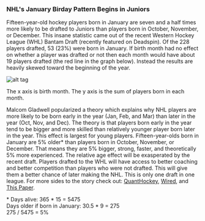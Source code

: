 ### NHL's January Birday Pattern Begins in Juniors

Fifteen-year-old hockey players born in January are seven and a half times more likely to be drafted to Juniors than players born in October, November, or December. This insane statistic came out of the recent Western Hockey League (WHL) Bantam Draft (recently featured on Deadspin). Of the 228 players drafted, 53 (23%) were born in January. If birth month had no effect on whether a player was drafted or not then each month would have about 19 players drafted (the red line in the graph below). Instead the results are heavily skewed toward the beginning of the year.

![alt tag](https://github.com/frutoper/WHL_Birth_Month/blob/master/Output/WHL%20Bantam%20Draft%20By%20Month.png?raw=true)

The x axis is birth month.  The y axis is the sum of players born in each month.

Malcom Gladwell popularized a theory which explains why NHL players are more likely to be born early in the year (Jan, Feb, and Mar) than later in the year (Oct, Nov, and Dec).  The theory is that players born early in the year tend to be bigger and more skilled than relatively younger player born later in the year.  This effect is largest for young players.  Fifteen-year-olds born in January are 5% older* than players born in October, November, or December.  That means they are 5% bigger, strong, faster, and theoretically 5% more experienced.  The relative age effect will be exasperated by the recent draft.  Players drafted to the WHL will have access to better coaching and better competition than players who were not drafted.  This will give them a better chance of later making the NHL.  This is only one draft in one league.  For more sides to the story check out: [QuantHockey](http://www.quanthockey.com/nhl/birth-month-totals/nhl-players-career-stats.html), [Wired](http://www.wired.com/2013/03/nhl-selection-bias/), and [This Paper](http://www.ncbi.nlm.nih.gov/pubmed/24869606).

\* Days alive: 365 * 15 = 5475  
Days older if born in January:  30.5 * 9 = 275  
275 / 5475 = 5%  
